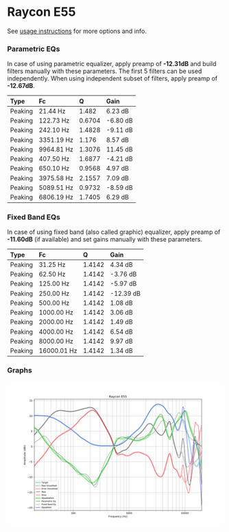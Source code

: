 # Raycon E55
See [usage instructions](https://github.com/jaakkopasanen/AutoEq#usage) for more options and info.

### Parametric EQs
In case of using parametric equalizer, apply preamp of **-12.31dB** and build filters manually
with these parameters. The first 5 filters can be used independently.
When using independent subset of filters, apply preamp of **-12.67dB**.

| Type    | Fc         |      Q | Gain     |
|:--------|:-----------|:-------|:---------|
| Peaking | 21.44 Hz   | 1.482  | 6.23 dB  |
| Peaking | 122.73 Hz  | 0.6704 | -6.80 dB |
| Peaking | 242.10 Hz  | 1.4828 | -9.11 dB |
| Peaking | 3351.19 Hz | 1.176  | 8.57 dB  |
| Peaking | 9964.81 Hz | 1.3076 | 11.45 dB |
| Peaking | 407.50 Hz  | 1.6877 | -4.21 dB |
| Peaking | 650.10 Hz  | 0.9568 | 4.97 dB  |
| Peaking | 3975.58 Hz | 2.1557 | 7.09 dB  |
| Peaking | 5089.51 Hz | 0.9732 | -8.59 dB |
| Peaking | 6806.19 Hz | 1.7405 | 6.29 dB  |

### Fixed Band EQs
In case of using fixed band (also called graphic) equalizer, apply preamp of **-11.60dB**
(if available) and set gains manually with these parameters.

| Type    | Fc          |      Q | Gain      |
|:--------|:------------|:-------|:----------|
| Peaking | 31.25 Hz    | 1.4142 | 4.34 dB   |
| Peaking | 62.50 Hz    | 1.4142 | -3.76 dB  |
| Peaking | 125.00 Hz   | 1.4142 | -5.97 dB  |
| Peaking | 250.00 Hz   | 1.4142 | -12.39 dB |
| Peaking | 500.00 Hz   | 1.4142 | 1.08 dB   |
| Peaking | 1000.00 Hz  | 1.4142 | 3.06 dB   |
| Peaking | 2000.00 Hz  | 1.4142 | 1.49 dB   |
| Peaking | 4000.00 Hz  | 1.4142 | 6.54 dB   |
| Peaking | 8000.00 Hz  | 1.4142 | 9.97 dB   |
| Peaking | 16000.01 Hz | 1.4142 | 1.34 dB   |

### Graphs
![](./Raycon%20E55.png)